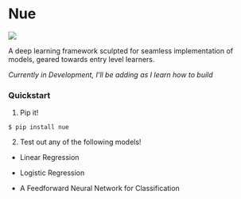 # Nue

![](https://github.com/vxnuaj/nue/raw/gh-pages/images/neuron.png)

A deep learning framework sculpted for seamless implementation of models, geared towards entry level learners.

_Currently in Development, I'll be adding as I learn how to build_


### Quickstart

1. Pip it!

```
$ pip install nue
```

2. Test out any of the following models!

- Linear Regression

- Logistic Regression

- A Feedforward Neural Network for Classification